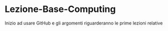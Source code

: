 # Lezione-Base-Computing
Inizio ad usare GitHub e gli argomenti riguarderanno le prime lezioni relative
